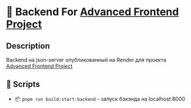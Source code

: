 # 📝 Backend For [Advanced Frontend Project](https://github.com/FallenLuc/Advanced-Frontend-Project)

## Description
Backend на json-server опубликованный на Render для проекта [Advanced Frontend Project](https://github.com/FallenLuc/Advanced-Frontend-Project)

## 🚀 Scripts
* 📦 `pnpm run build:start:backend` - запуск бэкэнда на localhost:8000
